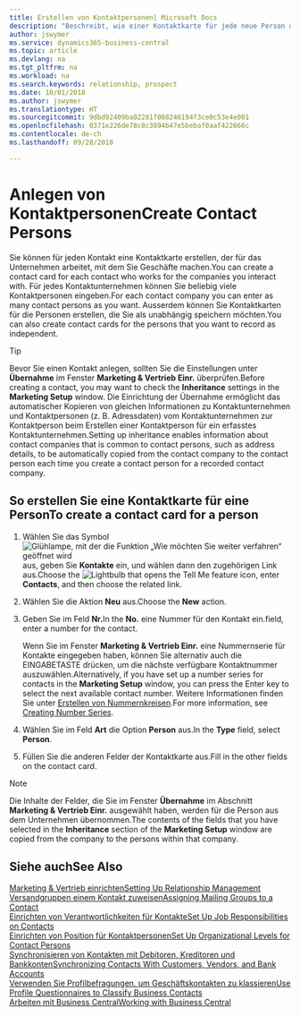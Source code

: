 ```yaml
---
title: Erstellen von Kontaktpersonen| Microsoft Docs
description: "Beschreibt, wie einer Kontaktkarte für jede neue Person oder potentielle neuen Kunden erstellt wird, mit dem Sie eine Geschäftsbeziehung haben."
author: jswymer
ms.service: dynamics365-business-central
ms.topic: article
ms.devlang: na
ms.tgt_pltfrm: na
ms.workload: na
ms.search.keywords: relationship, prospect
ms.date: 10/01/2018
ms.author: jswymer
ms.translationtype: HT
ms.sourcegitcommit: 9dbd92409ba02281f008246194f3ce0c53e4e001
ms.openlocfilehash: 0371e226de78c8c3894b47e5bebaf0aaf422666c
ms.contentlocale: de-ch
ms.lasthandoff: 09/28/2018

---
```

# <a name="create-contact-persons"></a><span data-ttu-id="7c804-103">Anlegen von Kontaktpersonen</span><span class="sxs-lookup"><span data-stu-id="7c804-103">Create Contact Persons</span></span>
<span data-ttu-id="7c804-104">Sie können für jeden Kontakt eine Kontaktkarte erstellen, der für das Unternehmen arbeitet, mit dem Sie Geschäfte machen.</span><span class="sxs-lookup"><span data-stu-id="7c804-104">You can create a contact card for each contact who works for the companies you interact with.</span></span> <span data-ttu-id="7c804-105">Für jedes Kontaktunternehmen können Sie beliebig viele Kontaktpersonen eingeben.</span><span class="sxs-lookup"><span data-stu-id="7c804-105">For each contact company you can enter as many contact persons as you want.</span></span> <span data-ttu-id="7c804-106">Ausserdem können Sie Kontaktkarten für die Personen erstellen, die Sie als unabhängig speichern möchten.</span><span class="sxs-lookup"><span data-stu-id="7c804-106">You can also create contact cards for the persons that you want to record as independent.</span></span>

> [!TIP]  
>   <span data-ttu-id="7c804-107">Bevor Sie einen Kontakt anlegen, sollten Sie die Einstellungen unter **Übernahme** im Fenster **Marketing & Vertrieb Einr.** überprüfen.</span><span class="sxs-lookup"><span data-stu-id="7c804-107">Before creating a contact, you may want to check the **Inheritance** settings in the **Marketing Setup** window.</span></span> <span data-ttu-id="7c804-108">Die Einrichtung der Übernahme ermöglicht das automatischer Kopieren von gleichen Informationen zu Kontaktunternehmen und Kontaktpersonen (z. B. Adressdaten) vom Kontaktunternehmen zur Kontaktperson beim Erstellen einer Kontaktperson für ein erfasstes Kontaktunternehmen.</span><span class="sxs-lookup"><span data-stu-id="7c804-108">Setting up inheritance enables information about contact companies that is common to contact persons, such as address details, to be automatically copied from the contact company to the contact person each time you create a contact person for a recorded contact company.</span></span>

## <a name="to-create-a-contact-card-for-a-person"></a><span data-ttu-id="7c804-109">So erstellen Sie eine Kontaktkarte für eine Person</span><span class="sxs-lookup"><span data-stu-id="7c804-109">To create a contact card for a person</span></span>
1. <span data-ttu-id="7c804-110">Wählen Sie das Symbol ![Glühlampe, mit der die Funktion „Wie möchten Sie weiter verfahren“ geöffnet wird](media/ui-search/search_small.png "Wie möchten Sie weiter verfahren?") aus, geben Sie **Kontakte** ein, und wählen dann den zugehörigen Link aus.</span><span class="sxs-lookup"><span data-stu-id="7c804-110">Choose the ![Lightbulb that opens the Tell Me feature](media/ui-search/search_small.png "Tell me what you want to do") icon, enter **Contacts**, and then choose the related link.</span></span>
2. <span data-ttu-id="7c804-111">Wählen Sie die Aktion **Neu** aus.</span><span class="sxs-lookup"><span data-stu-id="7c804-111">Choose the **New** action.</span></span>
3. <span data-ttu-id="7c804-112">Geben Sie im Feld **Nr.**</span><span class="sxs-lookup"><span data-stu-id="7c804-112">In the **No.**</span></span> <span data-ttu-id="7c804-113">eine Nummer für den Kontakt ein.</span><span class="sxs-lookup"><span data-stu-id="7c804-113">field, enter a number for the contact.</span></span>

    <span data-ttu-id="7c804-114">Wenn Sie im Fenster **Marketing & Vertrieb Einr.** eine Nummernserie für Kontakte eingegeben haben, können Sie alternativ auch die EINGABETASTE drücken, um die nächste verfügbare Kontaktnummer auszuwählen.</span><span class="sxs-lookup"><span data-stu-id="7c804-114">Alternatively, if you have set up a number series for contacts in the **Marketing Setup** window, you can press the Enter key to select the next available contact number.</span></span> <span data-ttu-id="7c804-115">Weitere Informationen finden Sie unter [Erstellen von Nummernkreisen](ui-create-number-series.md).</span><span class="sxs-lookup"><span data-stu-id="7c804-115">For more information, see [Creating Number Series](ui-create-number-series.md).</span></span>
4. <span data-ttu-id="7c804-116">Wählen Sie im Feld **Art** die Option **Person** aus.</span><span class="sxs-lookup"><span data-stu-id="7c804-116">In the **Type** field, select **Person**.</span></span>
5. <span data-ttu-id="7c804-117">Füllen Sie die anderen Felder der Kontaktkarte aus.</span><span class="sxs-lookup"><span data-stu-id="7c804-117">Fill in the other fields on the contact card.</span></span>

> [!NOTE]  
>   <span data-ttu-id="7c804-118">Die Inhalte der Felder, die Sie im Fenster **Übernahme** im Abschnitt **Marketing & Vertrieb Einr.** ausgewählt haben, werden für die Person aus dem Unternehmen übernommen.</span><span class="sxs-lookup"><span data-stu-id="7c804-118">The contents of the fields that you have selected in the **Inheritance** section of the **Marketing Setup** window are copied from the company to the persons within that company.</span></span>

## <a name="see-also"></a><span data-ttu-id="7c804-119">Siehe auch</span><span class="sxs-lookup"><span data-stu-id="7c804-119">See Also</span></span>
[<span data-ttu-id="7c804-120">Marketing & Vertrieb einrichten</span><span class="sxs-lookup"><span data-stu-id="7c804-120">Setting Up Relationship Management</span></span>](marketing-setup-marketing.md)  
[<span data-ttu-id="7c804-121">Versandgruppen einem Kontakt zuweisen</span><span class="sxs-lookup"><span data-stu-id="7c804-121">Assigning Mailing Groups to a Contact</span></span>](marketing-mailing-groups.md#AssignMailGroupContact)  
[<span data-ttu-id="7c804-122">Einrichten von Verantwortlichkeiten für Kontakte</span><span class="sxs-lookup"><span data-stu-id="7c804-122">Set Up Job Responsibilities on Contacts</span></span>](marketing-job-responsibilities.md)  
[<span data-ttu-id="7c804-123">Einrichten von Position für Kontaktpersonen</span><span class="sxs-lookup"><span data-stu-id="7c804-123">Set Up Organizational Levels for Contact Persons</span></span>](marketing-organizational-levels.md)  
[<span data-ttu-id="7c804-124">Synchronisieren von Kontakten mit Debitoren, Kreditoren und Bankkonten</span><span class="sxs-lookup"><span data-stu-id="7c804-124">Synchronizing Contacts With Customers, Vendors, and Bank Accounts</span></span>](marketing-synchronize-contacts-customers-vendors-bank-accounts.md)  
[<span data-ttu-id="7c804-125">Verwenden Sie Profilbefragungen, um Geschäftskontakten zu klassieren</span><span class="sxs-lookup"><span data-stu-id="7c804-125">Use Profile Questionnaires to Classify Business Contacts</span></span>](marketing-create-contact-profile-questionnaire.md)  
[<span data-ttu-id="7c804-126">Arbeiten mit  Business Central</span><span class="sxs-lookup"><span data-stu-id="7c804-126">Working with Business Central</span></span>](ui-work-product.md)  

